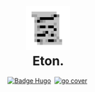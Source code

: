 <h1 align="center">
  <img alt="Logo Eton" src="https://raw.githubusercontent.com/bayunashr/eton/main/assets/favicon/apple-icon-180x180.png" width="100px"/><br/>
  Eton.
</h1>

<p align="center">
<a href="https://gohugo.io/" target="_blank"><img src="https://img.shields.io/badge/mesin-Hugo-red?style=for-the-badge" alt="Badge Hugo" /></a>&nbsp;
<a href="https://github.com/adityatelange/hugo-PaperMod" target="_blank"><img src="https://img.shields.io/badge/tema-PaperMod-white?style=for-the-badge" alt="go cover" /></a>&nbsp;
</p>
